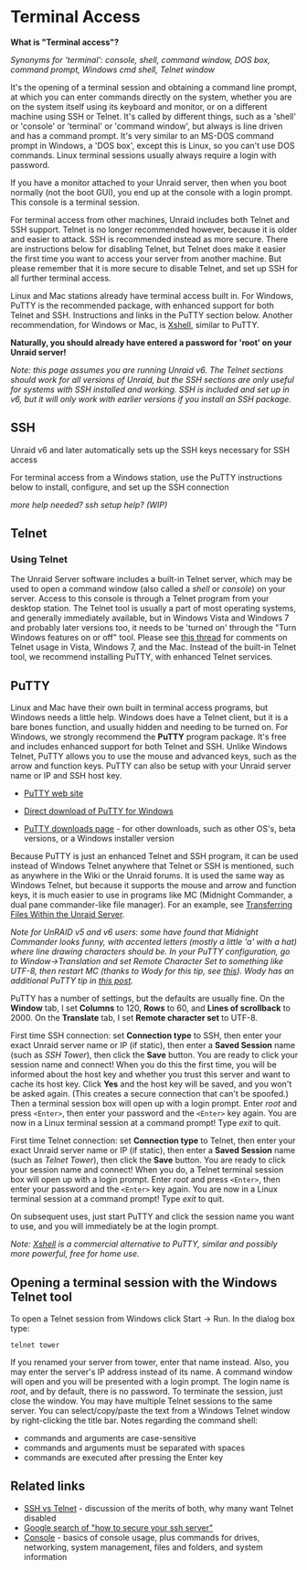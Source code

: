 # Terminal Access

**What is "Terminal access"?**

*Synonyms for 'terminal': console, shell, command window, DOS box,
command prompt, Windows cmd shell, Telnet window*

It's the opening of a terminal session and obtaining a command line
prompt, at which you can enter commands directly on the system,
whether you are on the system itself using its keyboard and monitor,
or on a different machine using SSH or Telnet. It's called by
different things, such as a 'shell' or 'console' or 'terminal'
or 'command window', but always is line driven and has a command
prompt. It's very similar to an MS-DOS command prompt in Windows, a
'DOS box', except this is Linux, so you can't use DOS commands.
Linux terminal sessions usually always require a login with
password.

If you have a monitor attached to your Unraid server, then when you
boot normally (not the boot GUI), you end up at the console with a
login prompt. This console is a terminal session.

For terminal access from other machines, Unraid includes both Telnet
and SSH support. Telnet is no longer recommended however, because it
is older and easier to attack. SSH is recommended instead as more
secure. There are instructions below for disabling Telnet, but
Telnet does make it easier the first time you want to access your
server from another machine. But please remember that it is more
secure to disable Telnet, and set up SSH for all further terminal
access.

Linux and Mac stations already have terminal access built in. For
Windows, PuTTY is the recommended package, with enhanced support for
both Telnet and SSH. Instructions and links in the PuTTY section
below. Another recommendation, for Windows or Mac, is
[Xshell](http://www.netsarang.com/products/xsh_overview.html),
similar to PuTTY.

**Naturally, you should already have entered a password for 'root'
on your Unraid server!**

*Note: this page assumes you are running Unraid v6. The Telnet
sections should work for all versions of Unraid, but the SSH
sections are only useful for systems with SSH installed and working.
SSH is included and set up in v6, but it will only work with earlier
versions if you install an SSH package.*

## SSH

Unraid v6 and later automatically sets up the SSH keys necessary for
SSH access

For terminal access from a Windows station, use the PuTTY
instructions below to install, configure, and set up the SSH
connection

*more help needed? ssh setup help? (WIP)*

## Telnet

### Using Telnet

The Unraid Server software includes a built-in Telnet server, which
may be used to open a command window (also called a *shell* or
*console*) on your server. Access to this console is through a
Telnet program from your desktop station. The Telnet tool is usually
a part of most operating systems, and generally immediately
available, but in Windows Vista and Windows 7 and probably later
versions too, it needs to be 'turned on' through the "Turn
Windows features on or off" tool. Please see [this
thread](http://lime-technology.com/forum/index.php?topic=4092) for
comments on Telnet usage in Vista, Windows 7, and the Mac. Instead
of the built-in Telnet tool, we recommend installing PuTTY, with
enhanced Telnet services.

## PuTTY

Linux and Mac have their own built in terminal access programs, but
Windows needs a little help. Windows does have a Telnet client, but
it is a bare bones function, and usually hidden and needing to be
turned on. For Windows, we strongly recommend the **PuTTY** program
package. It's free and includes enhanced support for both Telnet
and SSH. Unlike Windows Telnet, PuTTY allows you to use the mouse
and advanced keys, such as the arrow and function keys. PuTTY can
also be setup with your Unraid server name or IP and SSH host key.

* [PuTTY web site](http://www.chiark.greenend.org.uk/~sgtatham/putty/)

* [Direct download of PuTTY for
Windows](http://the.earth.li/~sgtatham/putty/latest/x86/putty.exe)

* [PuTTY downloads
page](http://www.chiark.greenend.org.uk/~sgtatham/putty/download.html) -
for other downloads, such as other OS's, beta versions, or a Windows
installer version

Because PuTTY is just an enhanced Telnet and SSH program, it can be
used instead of Windows Telnet anywhere that Telnet or SSH is
mentioned, such as anywhere in the Wiki or the Unraid forums. It is
used the same way as Windows Telnet, but because it supports the
mouse and arrow and function keys, it is much easier to use in
programs like MC (Midnight Commander, a dual pane commander-like
file manager). For an example, see [Transferring Files Within the
Unraid
Server](/legacy/FAQ/Transferring_Files_Within_the_unRAID_Server).

*Note for UnRAID v5 and v6 users: some have found that Midnight
Commander looks funny, with accented letters (mostly a little 'a'
with a hat) where line drawing characters should be. In your PuTTY
configuration, go to Window-\>Translation and set Remote Character
Set to something like UTF-8, then restart MC (thanks to Wody for
this tip, see
[this](http://lime-technology.com/forum/index.php?topic=18157)).
Wody has an additional PuTTY tip in [this
post](http://lime-technology.com/forum/index.php?topic=18157.msg162943#msg162943).*

PuTTY has a number of settings, but the defaults are usually fine.
On the **Window** tab, I set **Columns** to 120, **Rows** to 60, and
**Lines of scrollback** to 2000. On the **Translate** tab, I set
**Remote character set** to UTF-8.

First time SSH connection: set **Connection type** to SSH, then
enter your exact Unraid server name or IP (if static), then enter a
**Saved Session** name (such as *SSH Tower*), then click the
**Save** button. You are ready to click your session name and
connect! When you do this the first time, you will be informed about
the host key and whether you trust this server and want to cache its
host key. Click **Yes** and the host key will be saved, and you
won't be asked again. (This creates a secure connection that can't
be spoofed.) Then a terminal session box will open up with a login
prompt. Enter *root* and press `<Enter>`, then enter your
password and the `<Enter>` key again. You are now in a Linux
terminal session at a command prompt! Type *exit* to quit.

First time Telnet connection: set **Connection type** to Telnet,
then enter your exact Unraid server name or IP (if static), then
enter a **Saved Session** name (such as *Telnet Tower*), then click
the **Save** button. You are ready to click your session name and
connect! When you do, a Telnet terminal session box will open up
with a login prompt. Enter *root* and press `<Enter>`, then
enter your password and the `<Enter>` key again. You are now
in a Linux terminal session at a command prompt! Type *exit* to
quit.

On subsequent uses, just start PuTTY and click the session name you
want to use, and you will immediately be at the login prompt.

*Note: [Xshell](http://www.netsarang.com/products/xsh_overview.html)
is a commercial alternative to PuTTY, similar and possibly more
powerful, free for home use.*

## Opening a terminal session with the Windows Telnet tool

To open a Telnet session from Windows click Start -\> Run. In the
dialog box type:

`telnet tower`

If you renamed your server from tower, enter that name instead.
Also, you may enter the server's IP address instead of its name. A
command window will open and you will be presented with a login
prompt. The login name is *root*, and by default, there is no
password. To terminate the session, just close the window. You may
have multiple Telnet sessions to the same server. You can
select/copy/paste the text from a Windows Telnet window by
right-clicking the title bar. Notes regarding the command shell:

* commands and arguments are case-sensitive
* commands and arguments must be separated with spaces
* commands are executed after pressing the Enter key

## Related links

* [SSH vs
Telnet](http://lime-technology.com/forum/index.php?topic=30273) -
discussion of the merits of both, why many want Telnet disabled
* [Google search of "how to secure your ssh
server"](http://www.google.com/search?q=how+to+secure+your+ssh+server)
* [Console](Console.md) - basics of console usage, plus
commands for drives, networking, system management, files and
folders, and system information
